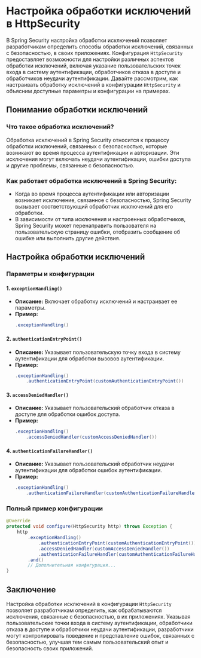 # Настройка обработки исключений в HttpSecurity

В Spring Security настройка обработки исключений позволяет разработчикам определить способы обработки исключений, связанных с безопасностью, в своих приложениях. Конфигурация `HttpSecurity` предоставляет возможности для настройки различных аспектов обработки исключений, включая указание пользовательских точек входа в систему аутентификации, обработчиков отказа в доступе и обработчиков неудачи аутентификации. Давайте рассмотрим, как настраивать обработку исключений в конфигурации `HttpSecurity` и объясним доступные параметры и конфигурации на примерах.

## Понимание обработки исключений

### Что такое обработка исключений?

Обработка исключений в Spring Security относится к процессу обработки исключений, связанных с безопасностью, которые возникают во время процесса аутентификации и авторизации. Эти исключения могут включать неудачи аутентификации, ошибки доступа и другие проблемы, связанные с безопасностью.

### Как работает обработка исключений в Spring Security:

- Когда во время процесса аутентификации или авторизации возникает исключение, связанное с безопасностью, Spring Security вызывает соответствующий обработчик исключений для его обработки.
- В зависимости от типа исключения и настроенных обработчиков, Spring Security может перенаправить пользователя на пользовательскую страницу ошибки, отобразить сообщение об ошибке или выполнить другие действия.

## Настройка обработки исключений

### Параметры и конфигурации

#### 1. `exceptionHandling()`

- **Описание:** Включает обработку исключений и настраивает ее параметры.
- **Пример:**
  ```java
  .exceptionHandling()
  ```

#### 2. `authenticationEntryPoint()`

- **Описание:** Указывает пользовательскую точку входа в систему аутентификации для обработки вызовов аутентификации.
- **Пример:**
  ```java
  .exceptionHandling()
      .authenticationEntryPoint(customAuthenticationEntryPoint())
  ```

#### 3. `accessDeniedHandler()`

- **Описание:** Указывает пользовательский обработчик отказа в доступе для обработки ошибок доступа.
- **Пример:**
  ```java
  .exceptionHandling()
      .accessDeniedHandler(customAccessDeniedHandler())
  ```

#### 4. `authenticationFailureHandler()`

- **Описание:** Указывает пользовательский обработчик неудачи аутентификации для обработки ошибок аутентификации.
- **Пример:**
  ```java
  .exceptionHandling()
      .authenticationFailureHandler(customAuthenticationFailureHandler())
  ```

### Полный пример конфигурации

```java
@Override
protected void configure(HttpSecurity http) throws Exception {
    http
        .exceptionHandling()
            .authenticationEntryPoint(customAuthenticationEntryPoint())
            .accessDeniedHandler(customAccessDeniedHandler())
            .authenticationFailureHandler(customAuthenticationFailureHandler())
        .and()
        // Дополнительная конфигурация...
}
```

## Заключение

Настройка обработки исключений в конфигурации `HttpSecurity` позволяет разработчикам определить, как обрабатываются исключения, связанные с безопасностью, в их приложениях. Указывая пользовательские точки входа в систему аутентификации, обработчики отказа в доступе и обработчики неудачи аутентификации, разработчики могут контролировать поведение и представление ошибок, связанных с безопасностью, улучшая тем самым пользовательский опыт и безопасность своих приложений.
